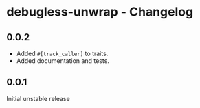 # debugless-unwrap - Changelog

## 0.0.2

- Added `#[track_caller]` to traits.
- Added documentation and tests.

## 0.0.1

Initial unstable release
